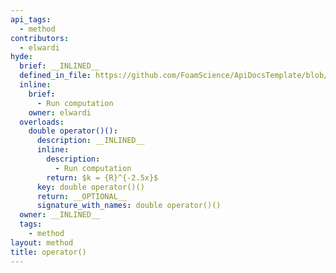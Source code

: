```yaml
---
api_tags:
  - method
contributors:
  - elwardi
hyde:
  brief: __INLINED__
  defined_in_file: https://github.com/FoamScience/ApiDocsTemplate/blob/main/code/sampleClass/sampleClass.H
  inline:
    brief:
      - Run computation
    owner: elwardi
  overloads:
    double operator()():
      description: __INLINED__
      inline:
        description:
          - Run computation
        return: $k = {R}^{-2.5x}$
      key: double operator()()
      return: __OPTIONAL__
      signature_with_names: double operator()()
  owner: __INLINED__
  tags:
    - method
layout: method
title: operator()
---
```

